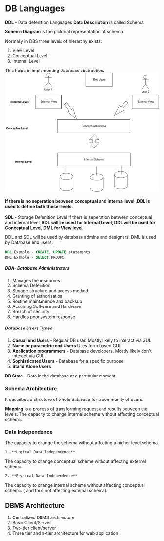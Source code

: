 # DB Languages

**DDL**  - Data defenition Languages 
**Data Description** is called Schema.

**Schema Diagram** is the pictorial representation of schema.

Normally in DBS three levels of hierarchy exists:
1. View Level
2. Conceptual Level
3. Internal Level

This helps in implementing Database abstraction.
<img src="Schema_Mapping.jpg"></img>
#### If there is no seperation between conceptual and internal level ,DDL is used to define both these levels.

**SDL** - Storage Defenition Level
If there is seperation between conceptual and internal level,  **SDL will be used for Internal Level, DDL will be used for Conceptual Level, DML for View level.**

DDL and SDL will be used by database admins and designers.
DML is used by Database end users.
```sql
DDL Example - CREATE, UPDATE statements
DML Example - SELECT,PRODUCT
```
##### DBA- Database Administrators 

  1. Manages the resources
  2. Schema Defenition
  3. Storage structure and access method
  4. Granting of authorisation
  5. Routine maintanence and backsup
  6. Acquiring Software and Hardware
  7. Breach of security
  8. Handles poor system response

##### Database Users Types

1. **Casual end Users**  - Regular DB user. Mostly likely to interact via GUI.
2. **Name or parametric end Users**  Uses form based GUI
3. **Application programmers**  - Database developers. Mostly likely don't interact via GUI
4. **Sophisticated Users** - Database for a specific purpose
5. **Stand Alone Users** 

**DB State** - Data in the database at a particular moment.

### Schema Architecture
 It describes a structure of whole database for a community of users.

 **Mapping** is a process of transforming request and results between the levels.
  The capacity to change internal scheme without affecting conceptual schema.

 ### Data Independence
  The capacity to change the schema without affecting a higher level schema.

    1. **Logical Data Independence**

   The capacity to change conceptual scheme without affecting external schema.

    2. **Physical Data Independence**

 The capacity to change internal scheme without affecting conceptual schema. ( and thus not affecting external schema).

## DBMS Architecture
1. Centralized DBMS architecture
2. Basic Client/Server
3. Two-tier client/server
4. Three tier and n-tier architecture for web application



